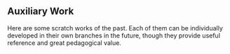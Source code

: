 ## Auxiliary Work

Here are some scratch works of the past. Each of them can be individually 
developed in their own branches in the future, though they provide useful
reference and great pedagogical value.